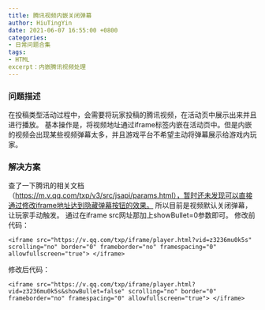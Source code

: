 ```yaml
---
title: 腾讯视频内嵌关闭弹幕
author: HiuTingYin
date: 2021-06-07 16:55:00 +0800
categories: 
- 日常问题合集
tags: 
- HTML
excerpt：内嵌腾讯视频处理
---
```



### 问题描述
在投稿类型活动过程中，会需要将玩家投稿的腾讯视频，在活动页中展示出来并且进行播放。
基本操作是，将视频地址通过iframe标签内嵌在活动页中。但是内嵌的视频会出现某些视频弹幕太多，并且游戏平台不希望主动将弹幕展示给游戏内玩家。

### 解决方案
查了一下腾讯的相关文档（https://m.v.qq.com/txp/v3/src/jsapi/params.html），暂时还未发现可以直接通过修改iframe地址达到隐藏弹幕按钮的效果。
所以目前是视频默认关闭弹幕，让玩家手动触发。
通过在iframe src网址那加上showBullet=0参数即可。
修改前代码：
```$xslt
<iframe src="https://v.qq.com/txp/iframe/player.html?vid=z3236mu0k5s" scrolling="no" border="0" frameborder="no" framespacing="0" allowfullscreen="true"> </iframe>
```
修改后代码：
```$xslt
<iframe src="https://v.qq.com/txp/iframe/player.html?vid=z3236mu0k5s&showBullet=false" scrolling="no" border="0" frameborder="no" framespacing="0" allowfullscreen="true"> </iframe>
```